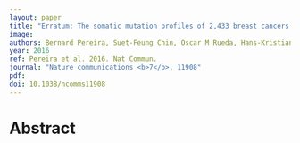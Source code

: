 ```yaml
---
layout: paper
title: "Erratum: The somatic mutation profiles of 2,433 breast cancers refine their genomic and transcriptomic landscapes."
image: 
authors: Bernard Pereira, Suet-Feung Chin, Oscar M Rueda, Hans-Kristian Moen Vollan, Elena Provenzano, Helen A Bardwell, Michelle Pugh, Linda Jones, Roslin Russell, Stephen-John Sammut, Dana W Y Tsui, Bin Liu, Sarah-Jane Dawson, Jean Abraham, Helen Northen, John F Peden, Abhik Mukherjee, Gulisa Turashvili, Andrew R Green, Steve McKinney, Arusha Oloumi, Sohrab Shah, Nitzan Rosenfeld, Leigh Murphy, David R Bentley, Ian O Ellis, Arnie Purushotham, Sarah E Pinder, Anne-Lise Børresen-Dale, Helena M Earl, Paul D Pharoah, Mark T Ross, Samuel Aparicio, Carlos Caldas
year: 2016
ref: Pereira et al. 2016. Nat Commun.
journal: "Nature communications <b>7</b>, 11908"
pdf: 
doi: 10.1038/ncomms11908
---
```


# Abstract

